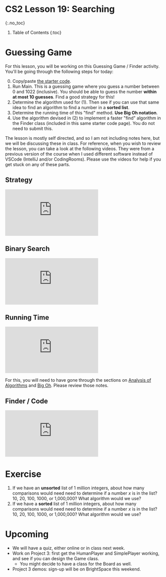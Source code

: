 # CS2 Lesson 19: Searching
{:.no_toc}

1. Table of Contents
{:toc}

# Guessing Game

For this lesson, you will be working on this Guessing Game / Finder activity. You'll be going through the following steps for today:

0. Copy/paste [the starter code](code/lesson19.html). 
1. Run Main. This is a guessing game where you guess a number between 0 and 1022 (inclusive). You should be able to guess the number **within at most 10 guesses**. Find a good strategy for this!
2. Determine the algorithm used for (1). Then see if you can use that same idea to find an algorithm to find a number in a **sorted list**.
3. Determine the running time of this "find" method. **Use Big Oh notation**.
4. Use the algorithm devised in (2) to implement a faster "find" algorithm in the Finder class (included in this same starter code page). You do not need to submit this.

The lesson is mostly self directed, and so I am not including notes here, but we will be discussing these in class. For reference, when you wish to review the lesson, you can take a look at the following videos. They were from a previous version of the course when I used different software instead of VSCode (IntelliJ and/or CodingRooms). Please use the videos for help if you get stuck on any of these parts.

## Strategy

<div class="youtube-container">
<iframe src="https://www.youtube.com/embed/TbLVgtfrXMY" title="YouTube video player" frameborder="0" allow="accelerometer; autoplay; clipboard-write; encrypted-media; gyroscope; picture-in-picture" allowfullscreen></iframe>
</div>

## Binary Search

<div class="youtube-container">
<iframe src="https://www.youtube.com/embed/HxT2UPc5Bt4" title="YouTube video player" frameborder="0" allow="accelerometer; autoplay; clipboard-write; encrypted-media; gyroscope; picture-in-picture" allowfullscreen></iframe>
</div>

## Running Time

<div class="youtube-container">
<iframe src="https://www.youtube.com/embed/frPIY5BgSUc" title="YouTube video player" frameborder="0" allow="accelerometer; autoplay; clipboard-write; encrypted-media; gyroscope; picture-in-picture" allowfullscreen></iframe>
</div>

For this, you will need to have gone through the sections on [Analysis of Algorithms](lesson16.html#analysis-of-algorithms) and [Big Oh](lesson16.html#big-oh-notation). Please review those notes.

## Finder / Code

<div class="youtube-container">
<iframe src="https://www.youtube.com/embed/r8cMvABL9G4" title="YouTube video player" frameborder="0" allow="accelerometer; autoplay; clipboard-write; encrypted-media; gyroscope; picture-in-picture" allowfullscreen></iframe>
</div>

# Exercise

1. If we have an **unsorted** list of 1 million integers, about how many comparisons would need need to determine if a number $x$ is in the list? 10, 20, 100, 1000, or 1,000,000? What algorithm would we use?
2. If we have a **sorted** list of 1 million integers, about how many comparisons would need need to determine if a number $x$ is in the list? 10, 20, 100, 1000, or 1,000,000? What algorithm would we use?

# Upcoming

* We will have a quiz, either online or in class next week.
* Work on Project 3: first get the HumanPlayer and SimplePlayer working, and see if you can design the Game class.
  * You might decide to have a class for the Board as well.
* Project 3 demos: sign-up will be on BrightSpace this weekend.
